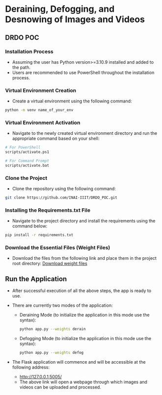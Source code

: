 # Deraining, Defogging, and Desnowing of Images and Videos
## DRDO POC

### Installation Process
- Assuming the user has Python version>=3.10.9 installed and added to the path.
- Users are recommended to use PowerShell throughout the installation process.

### Virtual Environment Creation
- Create a virtual environment using the following command:
```bash
python -m venv name_of_your_env
```

### Virtual Environment Activation
- Navigate to the newly created virtual environment directory and run the appropriate command based on your shell:
```bash
# For PowerShell
scripts/activate.ps1
```
```bash
# For Command Prompt
scripts/activate.bat
```

### Clone the Project
- Clone the repository using the following command:
```bash
git clone https://github.com/INAI-IIIT/DRDO_POC.git
```

### Installing the Requirements.txt File
- Navigate to the project directory and install the requirements using the command below:
```bash
pip install -r requirements.txt
```

### Download the Essential Files (Weight Files)
- Download the files from the following link and place them in the project root directory:
[Download weight files](https://iiitaphyd-my.sharepoint.com/:f:/g/personal/mohammed_ibrahim_ihub-data_iiit_ac_in/Epfsj3OjKLFJrHdFzThAda8BnKexz0vLQGz1hkth9oeWoQ?e=n25z8x)

## Run the Application
- After successful execution of all the above steps, the app is ready to use. 
- There are currently two modes of the application:
    - Deraining Mode (to initialize the application in this mode use the syntax):

      ```bash
      python app.py --weights derain
      ```
    - Defogging Mode (to initialize the application in this mode use the syntax):

      ```bash
      python app.py --weights defog
      ```
    
- The Flask application will commence and will be accessible at the following address:
    - http://127.0.0.1:5005/
    - The above link will open a webpage through which images and videos can be uploaded and processed.
